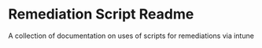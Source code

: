 # Remediation Script Readme

A collection of documentation on uses of scripts for remediations via intune